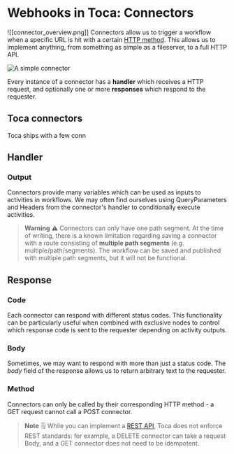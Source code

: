# Webhooks in Toca: Connectors

![[connector_overview.png]]
Connectors allow us to trigger a workflow when a specific URL is hit with a certain [HTTP method](https://developer.mozilla.org/en-US/docs/Web/HTTP/Reference/Methods). This allows us to implement anything, from something as simple as a fileserver, to a full HTTP API.

![A simple connector](simple-connector.gif)

Every instance of a connector has a **handler** which receives a HTTP request, and optionally one or more **responses** which respond to the requester.

## Toca connectors

Toca ships with a few conn
## Handler

### Output

Connectors provide many variables which can be used as inputs to activities in workflows. We may often find ourselves using QueryParameters and Headers from the connector's handler to conditionally execute activities.

> **Warning** ⚠️
> Connectors can only have one path segment. At the time of writing, there is a known limitation regarding saving a connector with a route consisting of **multiple path segments** (e.g. multiple/path/segments). The workflow can be saved and published with multiple path segments, but it will not be functional.

## Response

### Code

Each connector can respond with different status codes. This functionality can be particularly useful when combined with exclusive nodes to control which response code is sent to the requester depending on activity outputs.

### Body

Sometimes, we may want to respond with more than just a status code. The *body* field of the response allows us to return arbitrary text to the requester.


### Method

Connectors can only be called by their corresponding HTTP method - a GET request cannot call a POST connector.

> **Note** 🗒️
> While you can implement a [REST API](https://aws.amazon.com/what-is/restful-api/), Toca does not enforce REST standards: for example, a DELETE connector can take a request Body, and a GET connector does not need to be idempotent.


